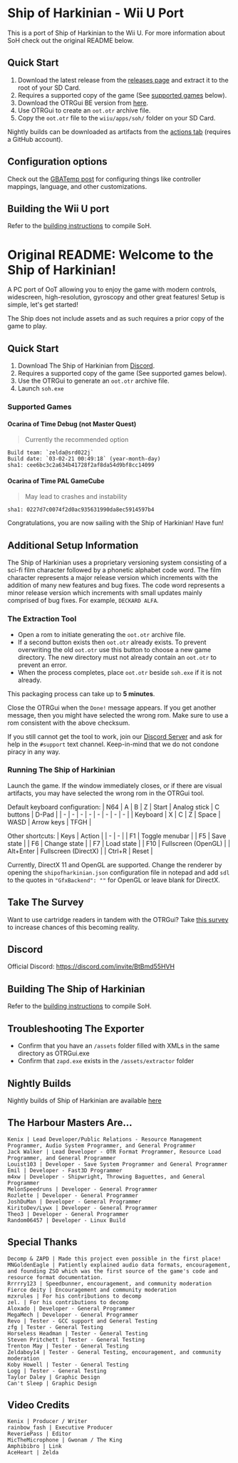 # Ship of Harkinian - Wii U Port
This is a port of Ship of Harkinian to the Wii U. For more information about SoH check out the original README below.

## Quick Start

1) Download the latest release from the [releases page](https://github.com/GaryOderNichts/Shipwright/releases) and extract it to the root of your SD Card.
2) Requires a supported copy of the game (See [supported games](#supported-games) below).
3) Download the OTRGui BE version from [here](https://github.com/GaryOderNichts/Shipwright/releases/tag/otrgui).
4) Use OTRGui to create an `oot.otr` archive file.
5) Copy the `oot.otr` file to the `wiiu/apps/soh/` folder on your SD Card.

Nightly builds can be downloaded as artifacts from the [actions tab](https://github.com/GaryOderNichts/Shipwright/actions) (requires a GitHub account).

## Configuration options

Check out the [GBATemp post](https://gbatemp.net/threads/ship-of-harkinian-ocarina-of-time-wii-u-port.612074/) for configuring things like controller mappings, language, and other customizations.

## Building the Wii U port

Refer to the [building instructions](BUILDING.md) to compile SoH.

# Original README: Welcome to the Ship of Harkinian!

A PC port of OoT allowing you to enjoy the game with modern controls, widescreen, high-resolution, gyroscopy and other great features! Setup is simple, let's get started!

The Ship does not include assets and as such requires a prior copy of the game to play.

## Quick Start

1) Download The Ship of Harkinian from [Discord](https://discord.com/invite/BtBmd55HVH).
2) Requires a supported copy of the game (See supported games below).
3) Use the OTRGui to generate an `oot.otr` archive file.
4) Launch `soh.exe`

### Supported Games
#### Ocarina of Time Debug (not Master Quest)
> Currently the recommended option
```
Build team: `zelda@srd022j`
Build date: `03-02-21 00:49:18` (year-month-day)
sha1: cee6bc3c2a634b41728f2af8da54d9bf8cc14099
```
#### Ocarina of Time PAL GameCube
> May lead to crashes and instability
```
sha1: 0227d7c0074f2d0ac935631990da8ec5914597b4
```

Congratulations, you are now sailing with the Ship of Harkinian! Have fun!

## Additional Setup Information

The Ship of Harkinian uses a proprietary versioning system consisting of a sci-fi film character followed by a phonetic alphabet code word. The film character represents a major release version which increments with the addition of many new features and bug fixes. The code word represents a minor release version which increments with small updates mainly comprised of bug fixes. For example, `DECKARD ALFA`.

### The Extraction Tool

* Open a rom to initiate generating the `oot.otr` archive file.
* If a second button exists then `oot.otr` already exists. To prevent overwriting the old `oot.otr` use this button to choose a new game directory. The new directory must not already contain an `oot.otr` to prevent an error.
* When the process completes, place `oot.otr` beside `soh.exe` if it is not already.

This packaging process can take up to **5 minutes**.

Close the OTRGui when the `Done!` message appears.
If you get another message, then you might have selected the wrong rom. Make sure to use a rom consistent with the above checksum.

If you still cannot get the tool to work, join our [Discord Server](https://discord.com/invite/BtBmd55HVH) and ask for help in the `#support` text channel. Keep-in-mind that we do not condone piracy in any way.

### Running The Ship of Harkinian

Launch the game. If the window immediately closes, or if there are visual artifacts, you may have selected the wrong rom in the OTRGui tool.

Default keyboard configuration:
| N64 | A | B | Z | Start | Analog stick | C buttons | D-Pad |
| - | - | - | - | - | - | - | - |
| Keyboard | X | C | Z | Space | WASD | Arrow keys | TFGH |

Other shortcuts:
| Keys | Action |
| - | - |
| F1 | Toggle menubar |
| F5 | Save state |
| F6 | Change state |
| F7 | Load state |
| F10 | Fullscreen (OpenGL) |
| Alt+Enter | Fullscreen (DirectX) |
| Ctrl+R | Reset |

Currently, DirectX 11 and OpenGL are supported. Change the renderer by opening the `shipofharkinian.json` configuration file in notepad and add `sdl` to the quotes in `"GfxBackend": ""` for OpenGL or leave blank for DirectX.

## Take The Survey
Want to use cartridge readers in tandem with the OTRGui?
Take [this survey](https://retroarchopenhardware.com/survey.php) to increase chances of this becoming reality.

## Discord

Official Discord: https://discord.com/invite/BtBmd55HVH

## Building The Ship of Harkinian

Refer to the [building instructions](BUILDING.md) to compile SoH.

## Troubleshooting The Exporter
- Confirm that you have an `/assets` folder filled with XMLs in the same directory as OTRGui.exe
- Confirm that `zapd.exe` exists in the `/assets/extractor` folder

## Nightly Builds
Nightly builds of Ship of Harkinian are available [here](https://builds.shipofharkinian.com/job/SoH_Multibranch/job/develop)


## The Harbour Masters Are...

    Kenix | Lead Developer/Public Relations - Resource Management Programmer, Audio System Programmer, and General Programmer
    Jack Walker | Lead Developer - OTR Format Programmer, Resource Load Programmer, and General Programmer
    Louist103 | Developer - Save System Programmer and General Programmer
    Emil | Developer - Fast3D Programmer
    m4xw | Developer - Shipwright, Throwing Baguettes, and General Programmer
    MelonSpeedruns | Developer - General Programmer
    Rozlette | Developer - General Programmer
    JoshDuMan | Developer - General Programmer
    KiritoDev/Lywx | Developer - General Programmer
    Theo3 | Developer - General Programmer
	Random06457 | Developer - Linux Build

## Special Thanks

    Decomp & ZAPD | Made this project even possible in the first place!
    MNGoldenEagle | Patiently explained audio data formats, encouragement, and founding ZSO which was the first source of the game's code and resource format documentation.
    Rrrrry123 | Speedbunner, encouragement, and community moderation
    Fierce deity | Encouragement and community moderation
    mzxrules | For his contributions to decomp
    zel. | For his contributions to decomp
    Aloxado | Developer - General Programmer
    MegaMech | Developer - General Programmer
	Revo | Tester - GCC support and General Testing
	zfg | Tester - General Testing
	Horseless Headman | Tester - General Testing
    Steven Pritchett | Tester - General Testing
	Trenton May | Tester - General Testing
	Zeldaboy14 | Tester - General Testing, encouragement, and community moderation
	Koby Howell | Tester - General Testing
	Logg | Tester - General Testing
	Taylor Daley | Graphic Design
	Can't Sleep | Graphic Design
	
## Video Credits
    Kenix | Producer / Writer
	rainbow_fash | Executive Producer
    ReveriePass | Editor
    MicTheMicrophone | Gwonam / The King
    Amphibibro | Link
    AceHeart | Zelda
